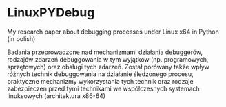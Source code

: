 # LinuxPYDebug
My research paper about debugging processes under Linux x64 in Python (in polish)


Badania przeprowadzone nad mechanizmami działania debuggerów, rodzajów zdarzeń debuggowania w tym wyjątków (np. programowych, sprzętowych) oraz obsługi tych zdarzeń. Został porówany także wpływ różnych technik debuggowania na działanie śledzonego procesu, praktyczne mechanizmy wykorzystania tych technik oraz rodzaje zabezpieczeń przed tymi technikami we współczesnych systemach linuksowych (architektura x86-64)
